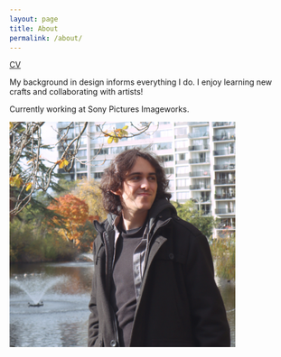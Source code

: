 ```yaml
---
layout: page
title: About
permalink: /about/
---
```


[CV](https://artcunha.github.io/assets/Arthur_Cunha_CV.pdf)

My background in design informs everything I do. 
I enjoy learning new crafts and collaborating with artists!

Currently working at Sony Pictures Imageworks.


<img src="/assets/img/profile.jpg" width="400" />

<!-- 
<div style="clear: both;">
  <div style="float: left; margin-right 1em;">
    <img src="/assets/img/profile.jpg" alt="" width=400>
  </div>
  <div style="margin-left 2em;">
    <h2>About</h2>
    <p>
    My background in design informs everything I do. <br>
    I enjoy learning new crafts and collaborating with artists! <br><br>
    Currently working at Sony Pictures Imageworks <br>
    </p>
  </div>
</div> -->